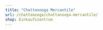 ```yaml
---
title: "Chattanooga Mercantile"
url: /chattanooga/chattanooga-mercantile/
shop: Einkaufszentrum
---
```

